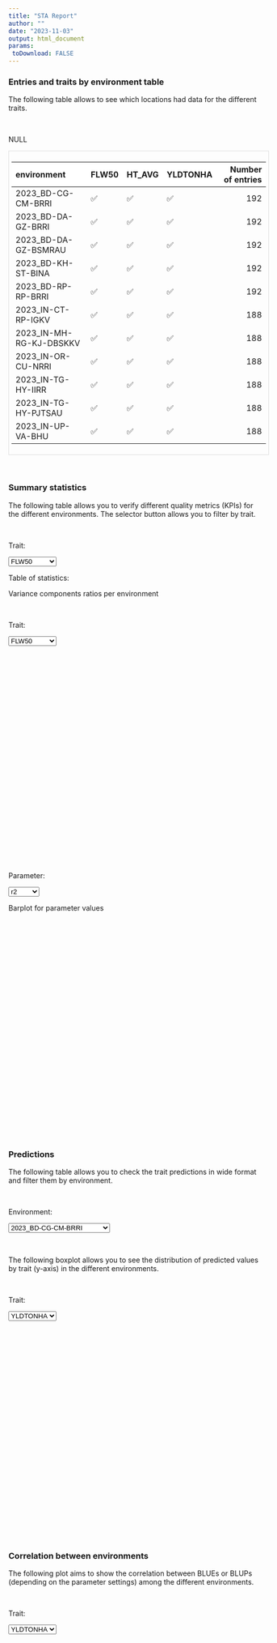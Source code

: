 ```yaml
---
title: "STA Report"
author: ""
date: "2023-11-03"
output: html_document
params:
 toDownload: FALSE
---
```








### Entries and traits by environment table

The following table allows to see which locations had data for the different traits.

<p>&nbsp;</p>

NULL
<div style="border: 1px solid #ddd; padding: 5px; overflow-x: scroll; width:100%; "><table class="table table-hover table-condensed table-responsive" style="margin-left: auto; margin-right: auto;">
 <thead>
  <tr>
   <th style="text-align:left;position: sticky; top:0; background-color: #FFFFFF;"> environment </th>
   <th style="text-align:left;position: sticky; top:0; background-color: #FFFFFF;"> FLW50 </th>
   <th style="text-align:left;position: sticky; top:0; background-color: #FFFFFF;"> HT_AVG </th>
   <th style="text-align:left;position: sticky; top:0; background-color: #FFFFFF;"> YLDTONHA </th>
   <th style="text-align:right;position: sticky; top:0; background-color: #FFFFFF;"> Number of entries </th>
  </tr>
 </thead>
<tbody>
  <tr>
   <td style="text-align:left;"> 2023_BD-CG-CM-BRRI </td>
   <td style="text-align:left;"> ✅ </td>
   <td style="text-align:left;"> ✅ </td>
   <td style="text-align:left;"> ✅ </td>
   <td style="text-align:right;"> 192 </td>
  </tr>
  <tr>
   <td style="text-align:left;"> 2023_BD-DA-GZ-BRRI </td>
   <td style="text-align:left;"> ✅ </td>
   <td style="text-align:left;"> ✅ </td>
   <td style="text-align:left;"> ✅ </td>
   <td style="text-align:right;"> 192 </td>
  </tr>
  <tr>
   <td style="text-align:left;"> 2023_BD-DA-GZ-BSMRAU </td>
   <td style="text-align:left;"> ✅ </td>
   <td style="text-align:left;"> ✅ </td>
   <td style="text-align:left;"> ✅ </td>
   <td style="text-align:right;"> 192 </td>
  </tr>
  <tr>
   <td style="text-align:left;"> 2023_BD-KH-ST-BINA </td>
   <td style="text-align:left;"> ✅ </td>
   <td style="text-align:left;"> ✅ </td>
   <td style="text-align:left;"> ✅ </td>
   <td style="text-align:right;"> 192 </td>
  </tr>
  <tr>
   <td style="text-align:left;"> 2023_BD-RP-RP-BRRI </td>
   <td style="text-align:left;"> ✅ </td>
   <td style="text-align:left;"> ✅ </td>
   <td style="text-align:left;"> ✅ </td>
   <td style="text-align:right;"> 192 </td>
  </tr>
  <tr>
   <td style="text-align:left;"> 2023_IN-CT-RP-IGKV </td>
   <td style="text-align:left;"> ✅ </td>
   <td style="text-align:left;"> ✅ </td>
   <td style="text-align:left;"> ✅ </td>
   <td style="text-align:right;"> 188 </td>
  </tr>
  <tr>
   <td style="text-align:left;"> 2023_IN-MH-RG-KJ-DBSKKV </td>
   <td style="text-align:left;"> ✅ </td>
   <td style="text-align:left;"> ✅ </td>
   <td style="text-align:left;"> ✅ </td>
   <td style="text-align:right;"> 188 </td>
  </tr>
  <tr>
   <td style="text-align:left;"> 2023_IN-OR-CU-NRRI </td>
   <td style="text-align:left;"> ✅ </td>
   <td style="text-align:left;"> ✅ </td>
   <td style="text-align:left;"> ✅ </td>
   <td style="text-align:right;"> 188 </td>
  </tr>
  <tr>
   <td style="text-align:left;"> 2023_IN-TG-HY-IIRR </td>
   <td style="text-align:left;"> ✅ </td>
   <td style="text-align:left;"> ✅ </td>
   <td style="text-align:left;"> ✅ </td>
   <td style="text-align:right;"> 188 </td>
  </tr>
  <tr>
   <td style="text-align:left;"> 2023_IN-TG-HY-PJTSAU </td>
   <td style="text-align:left;"> ✅ </td>
   <td style="text-align:left;"> ✅ </td>
   <td style="text-align:left;"> ✅ </td>
   <td style="text-align:right;"> 188 </td>
  </tr>
  <tr>
   <td style="text-align:left;"> 2023_IN-UP-VA-BHU </td>
   <td style="text-align:left;"> ✅ </td>
   <td style="text-align:left;"> ✅ </td>
   <td style="text-align:left;"> ✅ </td>
   <td style="text-align:right;"> 188 </td>
  </tr>
</tbody>
</table></div>

<p>&nbsp;</p>

### Summary statistics

The following table allows you to verify different quality metrics (KPIs) for the different environments. The selector button allows you to filter by trait.

<p>&nbsp;</p>

<!--html_preserve--><div class="form-group shiny-input-container">
<label class="control-label" id="staApp_1-traitSta-label" for="staApp_1-traitSta">Trait:</label>
<div>
<select id="staApp_1-traitSta" class="shiny-input-select"><option value="FLW50" selected>FLW50</option>
<option value="HT_AVG">HT_AVG</option>
<option value="YLDTONHA">YLDTONHA</option></select>
<script type="application/json" data-for="staApp_1-traitSta" data-nonempty="">{"plugins":["selectize-plugin-a11y"]}</script>
</div>
</div><!--/html_preserve-->

Table of statistics:

<!--html_preserve--><div class="datatables html-widget html-widget-output shiny-report-size html-fill-item" id="staApp_1-out2e8dd5f237d0fe2e" style="width:100%;height:auto;"></div><!--/html_preserve-->

Variance components ratios per environment 

<p>&nbsp;</p>

<!--html_preserve--><div class="form-group shiny-input-container">
<label class="control-label" id="staApp_1-traitSta0-label" for="staApp_1-traitSta0">Trait:</label>
<div>
<select id="staApp_1-traitSta0" class="shiny-input-select"><option value="FLW50" selected>FLW50</option>
<option value="HT_AVG">HT_AVG</option>
<option value="YLDTONHA">YLDTONHA</option></select>
<script type="application/json" data-for="staApp_1-traitSta0" data-nonempty="">{"plugins":["selectize-plugin-a11y"]}</script>
</div>
</div><!--/html_preserve-->

<!--html_preserve--><div class="shiny-plot-output html-fill-item" id="staApp_1-out14c98ecf9601f563" style="width:100%;height:400px;"></div><!--/html_preserve-->

<p>&nbsp;</p>

<!--html_preserve--><div class="form-group shiny-input-container">
<label class="control-label" id="staApp_1-parameterMetrics-label" for="staApp_1-parameterMetrics">Parameter:</label>
<div>
<select id="staApp_1-parameterMetrics" class="shiny-input-select"><option value="plotH2" selected>plotH2</option>
<option value="CV" selected>CV</option>
<option value="r2" selected>r2</option></select>
<script type="application/json" data-for="staApp_1-parameterMetrics" data-nonempty="">{"plugins":["selectize-plugin-a11y"]}</script>
</div>
</div><!--/html_preserve-->

Barplot for parameter values

<!--html_preserve--><div class="shiny-plot-output html-fill-item" id="staApp_1-outd99dbae47e593c53" style="width:100%;height:400px;"></div><!--/html_preserve-->

<p>&nbsp;</p>

### Predictions

The following table allows you to check the trait predictions in wide format and filter them by environment.

<p>&nbsp;</p>

<!--html_preserve--><div class="form-group shiny-input-container">
<label class="control-label" id="staApp_1-envSta-label" for="staApp_1-envSta">Environment:</label>
<div>
<select id="staApp_1-envSta" class="shiny-input-select"><option value="2023_BD-CG-CM-BRRI" selected>2023_BD-CG-CM-BRRI</option>
<option value="2023_BD-DA-GZ-BSMRAU">2023_BD-DA-GZ-BSMRAU</option>
<option value="2023_BD-RP-RP-BRRI">2023_BD-RP-RP-BRRI</option>
<option value="2023_BD-KH-ST-BINA">2023_BD-KH-ST-BINA</option>
<option value="2023_BD-DA-GZ-BRRI">2023_BD-DA-GZ-BRRI</option>
<option value="2023_IN-CT-RP-IGKV">2023_IN-CT-RP-IGKV</option>
<option value="2023_IN-OR-CU-NRRI">2023_IN-OR-CU-NRRI</option>
<option value="2023_IN-MH-RG-KJ-DBSKKV">2023_IN-MH-RG-KJ-DBSKKV</option>
<option value="2023_IN-TG-HY-IIRR">2023_IN-TG-HY-IIRR</option>
<option value="2023_IN-TG-HY-PJTSAU">2023_IN-TG-HY-PJTSAU</option>
<option value="2023_IN-UP-VA-BHU">2023_IN-UP-VA-BHU</option></select>
<script type="application/json" data-for="staApp_1-envSta" data-nonempty="">{"plugins":["selectize-plugin-a11y"]}</script>
</div>
</div><!--/html_preserve-->


<!--html_preserve--><div class="datatables html-widget html-widget-output shiny-report-size html-fill-item" id="staApp_1-out3ae6a2938407cc81" style="width:100%;height:auto;"></div><!--/html_preserve-->

<p>&nbsp;</p>

The following boxplot allows you to see the distribution of predicted values by trait (y-axis) in the different environments.

<p>&nbsp;</p>

<!--html_preserve--><div class="form-group shiny-input-container">
<label class="control-label" id="staApp_1-traitStaBox-label" for="staApp_1-traitStaBox">Trait:</label>
<div>
<select id="staApp_1-traitStaBox" class="shiny-input-select"><option value="FLW50" selected>FLW50</option>
<option value="HT_AVG" selected>HT_AVG</option>
<option value="YLDTONHA" selected>YLDTONHA</option></select>
<script type="application/json" data-for="staApp_1-traitStaBox" data-nonempty="">{"plugins":["selectize-plugin-a11y"]}</script>
</div>
</div><!--/html_preserve-->

<!--html_preserve--><div class="shiny-plot-output html-fill-item" id="staApp_1-outefd0fd635b82333e" style="width:100%;height:400px;"></div><!--/html_preserve-->

<p>&nbsp;</p>

### Correlation between environments

The following plot aims to show the correlation between BLUEs or BLUPs (depending on the parameter settings) among the different environments.

<p>&nbsp;</p>

<!--html_preserve--><div class="form-group shiny-input-container">
<label class="control-label" id="staApp_1-traitStaCor-label" for="staApp_1-traitStaCor">Trait:</label>
<div>
<select id="staApp_1-traitStaCor" class="shiny-input-select"><option value="FLW50" selected>FLW50</option>
<option value="HT_AVG" selected>HT_AVG</option>
<option value="YLDTONHA" selected>YLDTONHA</option></select>
<script type="application/json" data-for="staApp_1-traitStaCor" data-nonempty="">{"plugins":["selectize-plugin-a11y"]}</script>
</div>
</div><!--/html_preserve-->


<!--html_preserve--><div class="shiny-plot-output html-fill-item" id="staApp_1-out09aef3483999f994" style="width:100%;height:400px;"></div><!--/html_preserve-->
